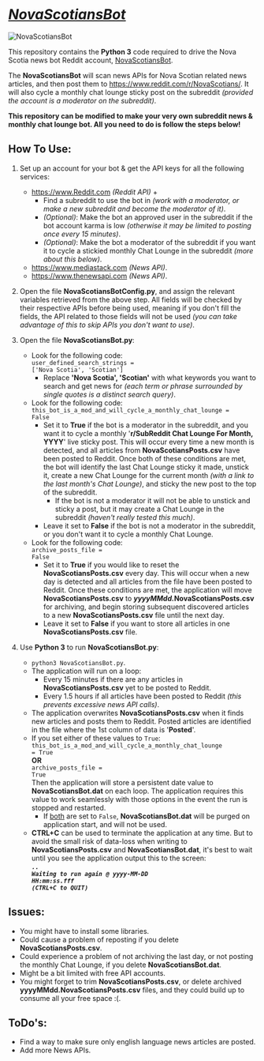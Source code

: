 # <u><i>NovaScotiansBot</i></u>
![NovaScotiansBot](https://github.com/xTkAx/NovaScotiansBot/assets/16578236/d650aed1-32bf-4d81-a835-d6816252a07c)

This repository contains the <b>Python 3</b> code required to drive the Nova Scotia news bot Reddit account, [NovaScotiansBot](https://www.reddit.com/u/NovaScotiansBot/).

The <b>NovaScotiansBot</b> will scan news APIs for Nova Scotian related news articles, and then post them to https://www.reddit.com/r/NovaScotians/.  It will also cycle a monthly chat lounge sticky post on the subreddit <i>(provided the account is a moderator on the subreddit)</i>.

<b>This repository can be modified to make your very own subreddit news & monthly chat lounge bot.  All you need to do is follow the steps below!</b>

## How To Use:
1. Set up an account for your bot & get the API keys for all the following services:
   -  https://www.Reddit.com <i>(Reddit API)</i> +
      - Find a subreddit to use the bot in <i>(work with a moderator, or make a new subreddit and become the moderator of it)</i>.
      - <i>(Optional)</i>: Make the bot an approved user in the subreddit if the bot account karma is low <i>(otherwise it may be limited to posting once every 15 minutes)</i>.
      - <i>(Optional)</i>: Make the bot a moderator of the subreddit if you want it to cycle a stickied monthly Chat Lounge in the subreddit <i>(more about this below)</i>.
   -  https://www.mediastack.com <i>(News API)</i>.
   -  https://www.thenewsapi.com <i>(News API)</i>.


2. Open the file <b>NovaScotiansBotConfig.py</b>, and assign the relevant variables retrieved from the above step.
All fields will be checked by their respective APIs before being used, meaning if you don't fill the fields, the API related to those fields will not be used <i>(you can take advantage of this to skip APIs you don't want to use)</i>.


3. Open the file <b>NovaScotiansBot.py</b>:
     - Look for the following code:<br/><code>user_defined_search_strings = ['Nova Scotia', 'Scotian']</code>
       - Replace <b>'Nova Scotia', 'Scotian'</b> with what keywords you want to search and get news for <i>(each term or phrase surrounded by single quotes is a distinct search query)</i>.
   - Look for the following code:<br/><code>this_bot_is_a_mod_and_will_cycle_a_monthly_chat_lounge = False</code>
     - Set it to <b>True</b> if the bot is a moderator in the subreddit, and you want it to cycle a monthly '<b>r/SubReddit Chat Lounge For Month, YYYY</b>' live sticky post.  This will occur every time a new month is detected, and all articles from <b>NovaScotiansPosts.csv</b> have been posted to Reddit.  Once both of these conditions are met, the bot will identify the last Chat Lounge sticky it made, unstick it, create a new Chat Lounge for the current month <i>(with a link to the last month's Chat Lounge)</i>, and sticky the new post to the top of the subreddit.  
       - If the bot is not a moderator it will not be able to unstick and sticky a post, but it may create a Chat Lounge in the subreddit <i>(haven't really tested this much)</i>.
     - Leave it set to <b>False</b> if the bot is not a moderator in the subreddit, or you don't want it to cycle a monthly Chat Lounge. 
   - Look for the following code:<br/><code>archive_posts_file = False</code>
     - Set it to <b>True</b> if you would like to reset the <b>NovaScotiansPosts.csv</b> every day.  This will occur when a new day is detected and all articles from the file have been posted to Reddit.  Once these conditions are met, the application will move <b>NovaScotiansPosts.csv</b> to <b><i>yyyyMMdd.</i>NovaScotiansPosts.csv</b> for archiving, and begin storing subsequent discovered articles to a new <b>NovaScotiansPosts.csv</b> file until the next day.
     - Leave it set to <b>False</b> if you want to store all articles in one <b>NovaScotiansPosts.csv</b> file.


4. Use <B>Python 3</B> to run <b>NovaScotiansBot.py</b>:
   - <code>python3 NovaScotiansBot.py</code>.
   - The application will run on a loop:
     - Every 15 minutes if there are any articles in <b>NovaScotiansPosts.csv</b> yet to be posted to Reddit.
     - Every 1.5 hours if all articles have been posted to Reddit <i>(this prevents excessive news API calls)</i>.
   - The application overwrites <b>NovaScotiansPosts.csv</b> when it finds new articles and posts them to Reddit. Posted articles are identified in the file where the 1st column of data is  '<b>Posted</b>'.
   - If you set either of these values to <code>True</code>:<br/><code>this_bot_is_a_mod_and_will_cycle_a_monthly_chat_lounge = True</code><br/><b>OR</b><br/><code>archive_posts_file = True</code><br/>Then the application will store a persistent date value to <b>NovaScotiansBot.dat</b> on each loop.  The application requires this value to work seamlessly with those options in the event the run is stopped and restarted. 
     - If <u>both</u> are set to <code>False</code>, <b>NovaScotiansBot.dat</b> will be purged on application start, and will not be used.
   - <b>CTRL+C</b> can be used to terminate the application at any time. But to avoid the small risk of data-loss when writing to <b>NovaScotiansPosts.csv</b> and <b>NovaScotiansBot.dat</b>, it's best to wait until you see the application output this to the screen:<br/><code><b><i>..<br/>Waiting to run again @ yyyy-MM-DD HH:mm:ss.fff<br/>(CTRL+C to QUIT)</i></b></code>
  
## Issues:
- You might have to install some libraries.
- Could cause a problem of reposting if you delete <b>NovaScotiansPosts.csv</b>.
- Could experience a problem of not archiving the last day, or not posting the monthly Chat Lounge, if you delete <b>NovaScotiansBot.dat</b>.
- Might be a bit limited with free API accounts.
- You might forget to trim <b>NovaScotiansPosts.csv</b>, or delete archived <b>yyyyMMdd.NovaScotiansPosts.csv</b> files, and they could build up to consume all your free space :(.


## ToDo's:
- Find a way to make sure only english language news articles are posted.
- Add more News APIs.
